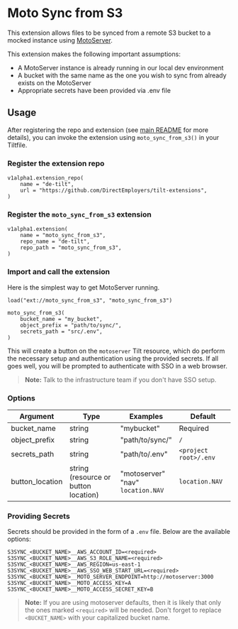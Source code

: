# Moto Sync from S3

This extension allows files to be synced from a remote S3 bucket to a mocked instance using [MotoServer](../motoserver/README.md).

This extension makes the following important assumptions:
- A MotoServer instance is already running in our local dev environment
- A bucket with the same name as the one you wish to sync from already exists on the MotoServer
- Appropriate secrets have been provided via .env file

## Usage

After registering the repo and extension (see [main README](../README.md) for more details), you can invoke the extension using
`moto_sync_from_s3()` in your Tiltfile.

### Register the extension repo
```starlark
v1alpha1.extension_repo(
    name = "de-tilt",
    url = "https://github.com/DirectEmployers/tilt-extensions",
)
```

### Register the `moto_sync_from_s3` extension
```starlark
v1alpha1.extension(
    name = "moto_sync_from_s3",
    repo_name = "de-tilt",
    repo_path = "moto_sync_from_s3",
)
```

### Import and call the extension
Here is the simplest way to get MotoServer running.

```starlark
load("ext://moto_sync_from_s3", "moto_sync_from_s3")

moto_sync_from_s3(
    bucket_name = "my_bucket",
    object_prefix = "path/to/sync/",
    secrets_path = "src/.env",
)
```

This will create a button on the `motoserver` Tilt resource, which do perform the necessary setup and authentication
using the provided secrets. If all goes well, you will be prompted to authenticate with SSO in a web browser.

> **Note:** Talk to the infrastructure team if you don't have SSO setup.

### Options

| Argument        | Type                                     | Examples                                  | Default               |
|-----------------|------------------------------------------|-------------------------------------------|-----------------------|
| bucket_name     | string                                   | "mybucket"                                | Required              |
| object_prefix   | string                                   | "path/to/sync/"                           | `/`                   |
| secrets_path    | string                                   | "path/to/.env"                            | `<project root>/.env` |
| button_location | string<br/>(resource or button location) | "motoserver"<br/>"nav"<br/>`location.NAV` | `location.NAV`        |


### Providing Secrets
Secrets should be provided in the form of a `.env` file. Below are the available options:

```dotenv
S3SYNC_<BUCKET_NAME>__AWS_ACCOUNT_ID=<required>
S3SYNC_<BUCKET_NAME>__AWS_S3_ROLE_NAME=<required>
S3SYNC_<BUCKET_NAME>__AWS_REGION=us-east-1
S3SYNC_<BUCKET_NAME>__AWS_SSO_WEB_START_URL=<required>
S3SYNC_<BUCKET_NAME>__MOTO_SERVER_ENDPOINT=http://motoserver:3000
S3SYNC_<BUCKET_NAME>__MOTO_ACCESS_KEY=A
S3SYNC_<BUCKET_NAME>__MOTO_ACCESS_SECRET_KEY=B
```
> **Note:** If you are using motoserver defaults, then it is likely that only the ones marked `<required>` will be 
> needed. Don't forget to replace `<BUCKET_NAME>` with your capitalized bucket name.
